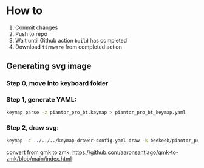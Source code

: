 # How to

1. Commit changes
2. Push to repo
3. Wait until Github action `build` has completed
4. Download `firmware` from completed action

## Generating svg image

### Step 0, move into keyboard folder

### Step 1, generate YAML:

```bash
keymap parse -z piantor_pro_bt.keymap > piantor_pro_bt_keymap.yaml
```

### Step 2, draw svg:

```bash
keymap -c ../../../keymap-drawer-config.yaml draw -k beekeeb/piantor_pro -l LAYOUT_split_3x6_3 piantor_pro_bt_keymap.yaml > piantor_pro_bt_keymap.svg
```

convert from qmk to zmk:
https://github.com/aaronsantiago/qmk-to-zmk/blob/main/index.html

